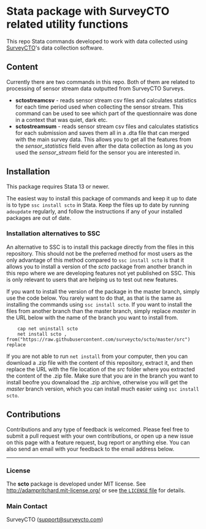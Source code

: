 # Stata package with SurveyCTO related utility functions

This repo Stata commands developed to work with data collected using [SurveyCTO](https://www.surveycto.com)'s data collection software.

## Content

Currently there are two commands in this repo. Both of them are related to processing of sensor stream data outputted from SurveyCTO Surveys.

* **sctostreamcsv** - reads sensor stream csv files and calculates statistics for each time period used when collecting the sensor stream. This command can be used to see which part of the questionnaire was done in a context that was quiet, dark etc.
* **sctostreamsum** - reads sensor stream csv files and calculates statistics for each submission and saves them all in a .dta file that can merged with the main survey data. This allows you to get all the features from the *sensor_statistics* field even after the data collection as long as you used the *sensor_stream* field for the sensor you are interested in.

## Installation
This package requires Stata 13 or newer.

The easiest way to install this package of commands and keep it up to date is to type `ssc install scto` in Stata. Keep the files up to date by running `adoupdate` regularly, and follow the instructions if any of your installed packages are out of date.

### Installation alternatives to SSC
An alternative to SSC is to install this package directly from the files in this repository. This should not be the preferred method for most users as the only advantage of this method compared to `ssc install scto` is that it allows you to install a version of the _scto_ package from another branch in this repo where we are developing features not yet published on SSC. This is only relevant to users that are helping us to test out new features.

If you want to install the version of the package in the master branch, simply use the code below. You rarely want to do that, as that is the same as installing the commands using `ssc install scto`. If you want to install the files from another branch than the master branch, simply replace _master_ in the URL below with the name of the branch you want to install from.
```
    cap net uninstall scto
    net install scto , from("https://raw.githubusercontent.com/surveycto/scto/master/src") replace
```
If you are not able to run `net install` from your computer, then you can download a .zip file with the content of this repository, extract it, and then replace the URL with the file location of the _src_ folder where you extracted the content of the .zip file. Make sure that you are in the branch you want to install beofre you downaload the .zip archive, otherwise you will get the _master_ branch version, which you can install much easier using `ssc install scto`.

## Contributions
Contributions and any type of feedback is welcomed. Please feel free to submit a pull request with your own contributions, or open up a new issue on this page with a feature request, bug report or anything else. You can also send an email with your feedback to the email address below.

---

### **License**
The **scto** package is developed under MIT license. See http://adampritchard.mit-license.org/ or see [the `LICENSE` file](https://github.com/surveycto/scto/blob/master/LICENSE) for details.

### **Main Contact**
SurveyCTO ([support@surveycto.com](mailto:support@surveycto.com))
